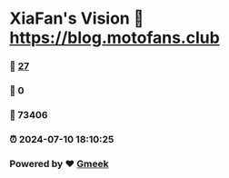 # XiaFan's Vision :link: https://blog.motofans.club 
### :page_facing_up: [27](https://blog.motofans.club/tag.html) 
### :speech_balloon: 0 
### :hibiscus: 73406 
### :alarm_clock: 2024-07-10 18:10:25 
### Powered by :heart: [Gmeek](https://github.com/Meekdai/Gmeek)
